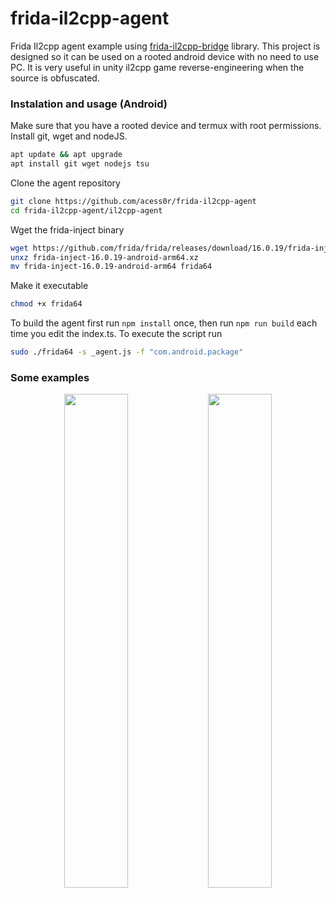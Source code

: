 # frida-il2cpp-agent
Frida Il2cpp agent example using <a href="https://github.com/vfsfitvnm/frida-il2cpp-bridge">frida-il2cpp-bridge</a> library. This project is designed so it can be used on a rooted android device with no need to use PC. It is very useful in unity il2cpp game reverse-engineering when the source is obfuscated.

### Instalation and usage (Android)
Make sure that you have a rooted device and termux with root permissions. Install git, wget and nodeJS.
```bash
apt update && apt upgrade
apt install git wget nodejs tsu
```

Clone the agent repository
```bash
git clone https://github.com/acess0r/frida-il2cpp-agent
cd frida-il2cpp-agent/il2cpp-agent
```

Wget the frida-inject binary
```bash
wget https://github.com/frida/frida/releases/download/16.0.19/frida-inject-16.0.19-android-arm64.xz
unxz frida-inject-16.0.19-android-arm64.xz
mv frida-inject-16.0.19-android-arm64 frida64
```

Make it executable
```bash
chmod +x frida64
```

To build the agent first run ``` npm install ``` once, then run ``` npm run build ``` each time you edit the index.ts. To execute the script run
```bash
sudo ./frida64 -s _agent.js -f "com.android.package"
```

### Some examples
<div width=100% align=center>
  <img width=45% src="https://github.com/acessors/frida-il2cpp-agent/blob/main/sample-trace.png?raw=true"/>
  <img width=45% src="https://github.com/acessors/frida-il2cpp-agent/blob/main/pg3d-trace.png?raw=true"/>
</div>
